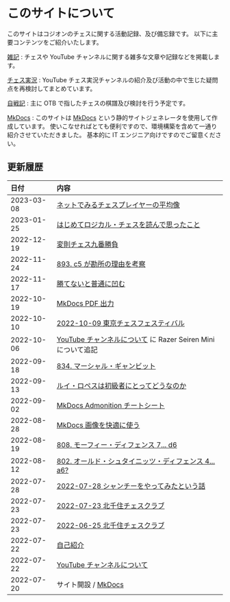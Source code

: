 # このサイトについて

このサイトはコジオンのチェスに関する活動記録、及び備忘録です。
以下に主要コンテンツをご紹介いたします。

[雑記](note/introduction.md)
:   チェスや YouTube チャンネルに関する雑多な文章や記録などを掲載します。

[チェス実況](youtube/index.md)
:   YouTube チェス実況チャンネルの紹介及び活動の中で生じた疑問点を再検討してまとめています。

[自戦記](otb/2022/1009.md)
:   主に OTB で指したチェスの棋譜及び検討を行う予定です。

[MkDocs](mkdocs/001.md)
:   このサイトは [MkDocs](https://www.mkdocs.org/) という静的サイトジェネレータを使用して作成しています。
使いこなせればとても便利ですので、環境構築を含めて一通り紹介させていただきました。
基本的に IT エンジニア向けですのでご留意ください。

## 更新履歴

|日付|内容|
|:--|:--|
|2023-03-08|[ネットでみるチェスプレイヤーの平均像](note/20230308.md)|
|2023-01-25|[はじめてロジカル・チェスを読んで思ったこと](note/20230125.md)|
|2022-12-19|[変則チェス九番勝負](note/20221219.md)|
|2022-11-24|[893. c5 が勘所の理由を考察](youtube/009/00893.md)|
|2022-11-17|[勝てないと普通に凹む](note/20221117.md)|
|2022-10-19|[MkDocs PDF 出力](mkdocs/009.md)|
|2022-10-10|[2022-10-09 東京チェスフェスティバル](otb/2022/1009.md)|
|2022-10-06|[YouTube チャンネルについて](youtube/index.md) に Razer Seiren Mini について追記|
|2022-09-18|[834. マーシャル・ギャンビット](youtube/009/00834.md)|
|2022-09-13|[ルイ・ロペスは初級者にとってどうなのか](note/20220913.md)|
|2022-09-02|[MkDocs Admonition チートシート](mkdocs/008.md)|
|2022-08-28|[MkDocs 画像を快適に使う](mkdocs/007.md)|
|2022-08-19|[808. モーフィー・ディフェンス 7... d6](youtube/009/00808.md)|
|2022-08-12|[802. オールド・シュタイニッツ・ディフェンス 4... a6?](youtube/009/00802.md)|
|2022-07-28|[2022-07-28 シャンチーをやってみたという話](note/20220728.md)|
|2022-07-23|[2022-07-23 北千住チェスクラブ](otb/2022/0723.md)|
|2022-07-23|[2022-06-25 北千住チェスクラブ](otb/2022/0625.md)|
|2022-07-22|[自己紹介](note/introduction.md)|
|2022-07-22|[YouTube チャンネルについて](youtube/index.md)|
|2022-07-20|サイト開設 / [MkDocs](mkdocs/001.md)|